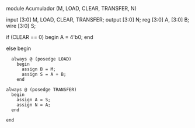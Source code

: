 module Acumulador (M, LOAD, CLEAR, TRANSFER, N)

  input [3:0] M, LOAD, CLEAR, TRANSFER;
  output [3:0] N;
  reg [3:0] A, [3:0] B;
  wire [3:0] S;
  
  if (CLEAR == 0)
    begin
      A = 4'b0;
    end
  
  else
    begin
    
      always @ (posedge LOAD)
        begin
          assign B = M;
          assign S = A + B;
        end
      
    always @ (posedge TRANSFER)
      begin
        assign A = S;
        assign N = A;
      end
      
    end
